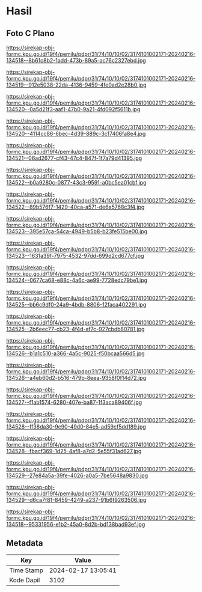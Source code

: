 # Hasil

## Foto C Plano

https://sirekap-obj-formc.kpu.go.id/19f4/pemilu/pdpr/31/74/10/10/02/3174101002171-20240216-134518--8b61c8b2-1add-473b-89a5-ac76c2327ebd.jpg

https://sirekap-obj-formc.kpu.go.id/19f4/pemilu/pdpr/31/74/10/10/02/3174101002171-20240216-134519--912e5038-22da-4136-9459-4fe0ad2e28b0.jpg

https://sirekap-obj-formc.kpu.go.id/19f4/pemilu/pdpr/31/74/10/10/02/3174101002171-20240216-134520--0a5d21f3-aaf1-47b0-9a21-4fd092f5611b.jpg

https://sirekap-obj-formc.kpu.go.id/19f4/pemilu/pdpr/31/74/10/10/02/3174101002171-20240216-134520--4114cc86-6bec-4d39-889c-3c17406fa8e4.jpg

https://sirekap-obj-formc.kpu.go.id/19f4/pemilu/pdpr/31/74/10/10/02/3174101002171-20240216-134521--06ad2677-cf43-47c4-847f-1f7a79d41395.jpg

https://sirekap-obj-formc.kpu.go.id/19f4/pemilu/pdpr/31/74/10/10/02/3174101002171-20240216-134522--b0a9280c-0877-43c3-9591-a0bc5ea01cbf.jpg

https://sirekap-obj-formc.kpu.go.id/19f4/pemilu/pdpr/31/74/10/10/02/3174101002171-20240216-134522--89b576f7-1429-40ca-a571-de6a5768c3f4.jpg

https://sirekap-obj-formc.kpu.go.id/19f4/pemilu/pdpr/31/74/10/10/02/3174101002171-20240216-134523--395e57ca-54ca-4949-b5b8-b23fe515be00.jpg

https://sirekap-obj-formc.kpu.go.id/19f4/pemilu/pdpr/31/74/10/10/02/3174101002171-20240216-134523--1631a39f-7975-4532-97dd-699d2cd677cf.jpg

https://sirekap-obj-formc.kpu.go.id/19f4/pemilu/pdpr/31/74/10/10/02/3174101002171-20240216-134524--0677ca68-e88c-4a6c-ae99-7728edc79be1.jpg

https://sirekap-obj-formc.kpu.go.id/19f4/pemilu/pdpr/31/74/10/10/02/3174101002171-20240216-134525--bb6c9df0-24a9-4bdb-8806-12faca402291.jpg

https://sirekap-obj-formc.kpu.go.id/19f4/pemilu/pdpr/31/74/10/10/02/3174101002171-20240216-134525--2b6eec77-cb23-4f4d-af7c-927cbdb80781.jpg

https://sirekap-obj-formc.kpu.go.id/19f4/pemilu/pdpr/31/74/10/10/02/3174101002171-20240216-134526--b1a1c510-a366-4a5c-9025-f50bcaa566d5.jpg

https://sirekap-obj-formc.kpu.go.id/19f4/pemilu/pdpr/31/74/10/10/02/3174101002171-20240216-134526--a4eb60d2-b516-479b-8eea-9358f0f14d72.jpg

https://sirekap-obj-formc.kpu.go.id/19f4/pemilu/pdpr/31/74/10/10/02/3174101002171-20240216-134527--f1ab1574-6280-407e-ba87-1f3aca89406f.jpg

https://sirekap-obj-formc.kpu.go.id/19f4/pemilu/pdpr/31/74/10/10/02/3174101002171-20240216-134528--ff38da30-9c90-49d0-84e5-ad59cf5dd189.jpg

https://sirekap-obj-formc.kpu.go.id/19f4/pemilu/pdpr/31/74/10/10/02/3174101002171-20240216-134528--fbacf369-1d25-4af8-a7d2-5e55f31ad627.jpg

https://sirekap-obj-formc.kpu.go.id/19f4/pemilu/pdpr/31/74/10/10/02/3174101002171-20240216-134529--27e84a5a-39fe-4026-a0a5-7be5648a9830.jpg

https://sirekap-obj-formc.kpu.go.id/19f4/pemilu/pdpr/31/74/10/10/02/3174101002171-20240216-134529--d6ca7f81-8459-4249-a237-91b6f9263506.jpg

https://sirekap-obj-formc.kpu.go.id/19f4/pemilu/pdpr/31/74/10/10/02/3174101002171-20240216-134518--95331956-e1b2-45a0-8d2b-bd138bad93ef.jpg


## Metadata

| Key        | Value               |
| ---------- | ------------------- |
| Time Stamp | 2024-02-17 13:05:41 |
| Kode Dapil | 3102                |



